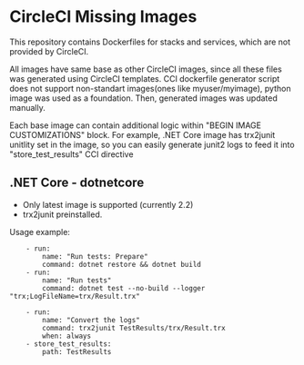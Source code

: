 # CircleCI Missing Images
This repository contains Dockerfiles for stacks and services, which are not provided by CircleCI.

All images have same base as other CircleCI images, since all these files was generated using CircleCI templates. CCI dockerfile generator script does not support non-standart images(ones like myuser/myimage), python image was used as a foundation. Then, generated images was updated manually.

Each base image can contain additional logic within "BEGIN IMAGE CUSTOMIZATIONS" block. For example, .NET Core image has trx2junit unitlity set in the image, so you can easily generate junit2 logs to feed it into "store_test_results" CCI directive

## .NET Core - dotnetcore
- Only latest image is supported (currently 2.2)
- trx2junit preinstalled.

Usage example:

```
    - run:
        name: "Run tests: Prepare"
        command: dotnet restore && dotnet build
    - run:
        name: "Run tests"
        command: dotnet test --no-build --logger "trx;LogFileName=trx/Result.trx"

    - run:
        name: "Convert the logs"
        command: trx2junit TestResults/trx/Result.trx
        when: always
    - store_test_results:
        path: TestResults
```
